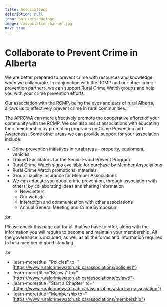 ```yaml
---
title: Associations
description: null
icon: ph:users-duotone
image: /association-banner.jpg
nav: true
---
```


# Collaborate to Prevent Crime in Alberta

We are better prepared to prevent crime with resources and knowledge when we collaborate. In conjunction with the RCMP and our other crime prevention partners, we can support Rural Crime Watch groups and help you with your crime prevention efforts.

Our association with the RCMP, being the eyes and ears of rural Alberta, allows us to effectively prevent crime in rural communities.

The APRCWA can more effectively promote the cooperative efforts of your community with the RCMP. We can also assist associations with educating their membership by promoting programs on Crime Prevention and Awareness. Some other areas we can provide support for your association include:

- Crime prevention initiatives in rural areas – property, equipment, vehicles
- Trained Facilitators for the Senior Fraud Prevent Program
- Rural Crime Watch signs available for purchase by Member Associations
- Rural Crime Watch promotional materials
- Group Liability Insurance for Member Associations
- We can educate you about crime prevention, through association with others, by collaborating ideas and sharing information
  * Newsletters
  * Our website
  * Interaction and communication with other associations
  * Annual General Meeting and Crime Symposium

:br

Please check this page out for all that we have to offer, along with the information you will require to become and maintain your membership. All the governance is included, as well as all the forms and information required to be a member in good standing.

:br

- :learn-more{title="Policies" to="[https://www.ruralcrimewatch.ab.ca/associations/policies]"}
- :learn-more{title="Bylaws" to="[https://www.ruralcrimewatch.ab.ca/associations/bylaws"}
- :learn-more{title="Start a Chapter" to="[https://www.ruralcrimewatch.ab.ca/associations/start-an-association"}
- :learn-more{title="Membership to="[https://www.ruralcrimewatch.ab.ca/associations/membership"}
